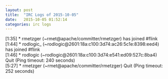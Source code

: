 ```yaml
---
layout: post
title:  "IRC Logs of 2015-10-05"
date:   2015-10-05 01:52:14
categories: irc logs
---
```

<span class="irc-date">[1:35]</span> <span class="irc-green">* rmetzger (~rmet@apache/committer/rmetzger) has joined #flink</span><br />
<span class="irc-date">[1:44]</span> <span class="irc-green">* rodlogic_ (~rodlogic@2601:18a:c100:3d74:ac26:5c1e:8398:eed4) has joined #flink</span><br />
<span class="irc-date">[1:46]</span> <span class="irc-navy">* rodlogic (~rodlogic@2601:18a:c100:3d74:e541:ed09:527c:8ba4) Quit (Ping timeout: 240 seconds)</span><br />
<span class="irc-date">[5:27]</span> <span class="irc-navy">* rmetzger (~rmet@apache/committer/rmetzger) Quit (Ping timeout: 252 seconds)</span><br />
